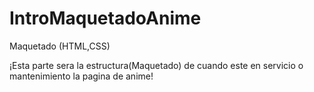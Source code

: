 # IntroMaquetadoAnime
Maquetado (HTML,CSS)

¡Esta parte sera la estructura(Maquetado) de cuando este en servicio o mantenimiento la pagina de anime!
